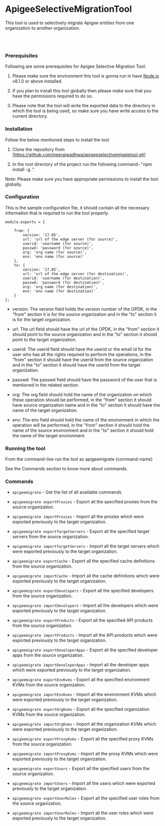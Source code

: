 # ApigeeSelectiveMigrationTool

This tool is used to selectively migrate Apigee entities from one organization to another organization.


<br></br>

### Prerequisites

Following are some prerequisites for Apigee Selective Migration Tool:

1) Please make sure the environment this tool is gonna run in have [Node.js](https://nodejs.org/en/download/current/) v8.1.0 or above installed.

2) If you plan to install this tool globally then please make sure that you have the permissions required to do so.

3) Please note that the tool will write the exported data to the directory in which the tool is being used, so make sure you have write access to the current directory.


### Installation

Follow the below mentioned steps to install the tool

1) Clone the repository from [https://github.com/neerajwadhwa/apigeeselectivemigatetool.git]

2) In the root directory of the project run the following command- "npm install -g ."

Note:
    Please make sure you have appropriate permissions to install the tool globally.


### Configuration

This is the sample configuration file, it should contain all the necessary
 information that is required to run the tool properly.

```
module.exports = {

    from: {
        version: '17.05',
        url: 'url of the edge server (for source)',
        userid: 'username (for source)',
        passwd: 'password (for source)',
        org: 'org name (for source)',
        env: 'env name (for source)'
    },
    to: {
        version: '17.05',
        url: 'url of the edge server (for destination)',
        userid: 'username (for destination)',
        passwd: 'password (for destination)',
        org: 'org name (for destination)',
        env: 'env name (for destination)'
    }
};
```

* version: The version field holds the version number of the OPDK, in the "from" section it is
           for the source organization and in the "to" section it is for the target organization.

* url: The url field should have the url of the OPDK, in the "from" section it should point to
       the source organization and in the "to" section it should point to the target organization.

* userid: The userid field should have the userid or the email id for the user who has all the rights
          required to perform the operations, in the "from" section it should have the userid from the
          source organization and in the "to" section it should have the userid from the target organization.

* passwd: The passwd field should have the password of the user that is mentioned in the related section.

* org: The org field should hold the name of the organization on which these operation should be performed,
       in the "from" section it should have source organization name and in the "to" section it should have
       the name of the target organization.

* env: The env field should hold the name of the environment in which the operation will be performed, in the
       "from" section it should hold the name of the source environment and in the "to" section it should hold
       the name of the target environment.


### Running the tool

From the command-line run the tool as apigeemigrate {command-name}

See the Commands section to know more about commands.



### Commands

* `apigeemigrate` - Get the list of all available commands.

* `apigeemigrate exportProxies` - Export all the specified proxies from the source organization.

* `apigeemigrate importProxies` - Import all the proxies which were exported previously to the target organization.

* `apigeemigrate exportTargetServers` - Export all the specified target servers from the source organization.

* `apigeemigrate importTargetServers` - Import all the target servers which were exported previously to the target organization.

* `apigeemigrate exportCache` - Export all the specified cache definitions from the source organization.

* `apigeemigrate importCache` - Import all the cache definitions which were exported previously to the target organization.

* `apigeemigrate exportDevelopers` - Export all the specified developers from the source organization.

* `apigeemigrate importDevelopers` - Import all the developers which were exported previously to the target organization.

* `apigeemigrate exportProducts` - Export all the specified API products from the source organization.

* `apigeemigrate importProducts` - Import all the API products which were exported previously to the target organization.

* `apigeemigrate exportDeveloperApps` - Export all the specified developer apps from the source organization.

* `apigeemigrate importDeveloperApps` - Import all the developer apps which were exported previously to the target organization.

* `apigeemigrate exportEnvKvms` - Export all the specified environment KVMs from the source organization.

* `apigeemigrate importEnvKvms` - Import all the environment KVMs which were exported previously to the target organization.

* `apigeemigrate exportOrgKvms` - Export all the specified organization KVMs from the source organization.

* `apigeemigrate importOrgKvms` - Import all the organization KVMs which were exported previously to the target organization.

* `apigeemigrate exportProxyKvms` - Export all the specified proxy KVMs from the source organization.

* `apigeemigrate importProxyKvms` - Import all the proxy KVMs which were exported previously to the target organization.

* `apigeemigrate exportUsers` - Export all the specified users from the source organization.

* `apigeemigrate importUsers` - Import all the users which were exported previously to the target organization.

* `apigeemigrate exportUserRoles` - Export all the specified user roles from the source organization.

* `apigeemigrate importUserRoles` - Import all the user roles which were exported previously to the target organization.

